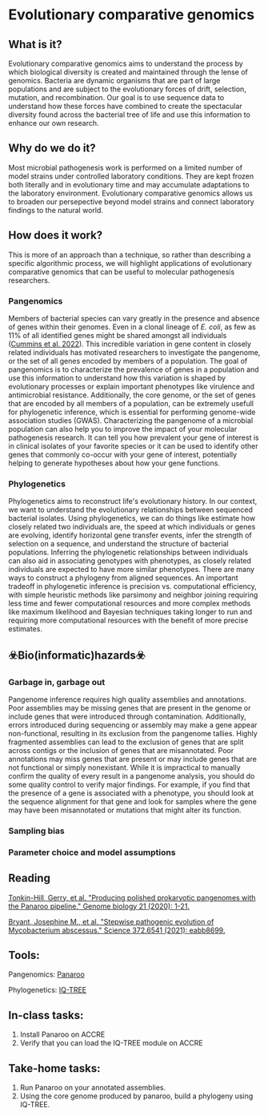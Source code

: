 # Evolutionary comparative genomics
## What is it?
Evolutionary comparative genomics aims to understand the process by which biological diversity is created and maintained through the lense of genomics. Bacteria are dynamic organisms that are part of large populations and are subject to the evolutionary forces of drift, selection, mutation, and recombination. Our goal is to use sequence data to understand how these forces have combined to create the spectacular diversity found across the bacterial tree of life and use this information to enhance our own research.
## Why do we do it?
Most microbial pathogenesis work is performed on a limited number of model strains under controlled laboratory conditions. They are kept frozen both literally and in evolutionary time and may accumulate adaptations to the laboratory environment. Evolutionary comparative genomics allows us to broaden our persepective beyond model strains and connect laboratory findings to the natural world.
## How does it work?
This is more of an approach than a technique, so rather than describing a specific algorithmic process, we will highlight applications of evolutionary comparative genomics that can be useful to molecular pathogenesis researchers.
### Pangenomics
Members of bacterial species can vary greatly in the presence and absence of genes within their genomes. Even in a clonal lineage of _E. coli_, as few as 11% of all identified genes might be shared amongst all individuals ([Cummins et al. 2022](https://doi.org/10.1099/mgen.0.000903)). This incredible variation in gene content in closely related individuals has motivated researchers to investigate the pangenome, or the set of all genes encoded by members of a population. The goal of pangenomics is to characterize the prevalence of genes in a population and use this information to understand how this variation is shaped by evolutionary processes or explain important phenotypes like virulence and antimicrobial resistance. Additionally, the core genome, or the set of genes that are encoded by all members of a population, can be extremely usefull for phylogenetic inference, which is essential for performing genome-wide association studies (GWAS). Characterizing the pangenome of a microbial population can also help you to improve the impact of your molecular pathogenesis research. It can tell you how prevalent your gene of interest is in clinical isolates of your favorite species or it can be used to identify other genes that commonly co-occur with your gene of interest, potentially helping to generate hypotheses about how your gene functions. 
### Phylogenetics
Phylogenetics aims to reconstruct life's evolutionary history. In our context, we want to understand the evolutionary relationships between sequenced bacterial isolates. Using phylogenetics, we can do things like estimate how closely related two individuals are, the speed at which individuals or genes are evolving, identify horizontal gene transfer events, infer the strength of selection on a sequence, and understand the structure of bacterial populations. Inferring the phylogenetic relationships between individuals can also aid in associating genotypes with phenotypes, as closely related individuals are expected to have more similar phenotypes. There are many ways to construct a phylogeny from aligned sequences. An important tradeoff in phylogenetic inference is precision vs. computational efficiency, with simple heuristic methods like parsimony and neighbor joining requiring less time and fewer computational resources and more complex methods like maximum likelihood and Bayesian techniques taking longer to run and requiring more computational resources with the benefit of more precise estimates. 
## ☣️Bio(informatic)hazards☣️
### Garbage in, garbage out
Pangenome inference requires high quality assemblies and annotations. Poor assemblies may be missing genes that are present in the genome or include genes that were introduced through contamination. Additionally, errors introduced during sequencing or assembly may make a gene appear non-functional, resulting in its exclusion from the pangenome tallies. Highly fragmented assemblies can lead to the exclusion of genes that are split across contigs or the inclusion of genes that are misannotated. Poor annotations may miss genes that are present or may include genes that are not functional or simply nonexistant. While it is impractical to manually confirm the quality of every result in a pangenome analysis, you should do some quality control to verify major findings. For example, if you find that the presence of a gene is associated with a phenotype, you should look at the sequence alignment for that gene and look for samples where the gene may have been misannotated or mutations that might alter its function.
### Sampling bias
### Parameter choice and model assumptions
## Reading
[comment]: <> (use MLA citations here)
[Tonkin-Hill, Gerry, et al. "Producing polished prokaryotic pangenomes with the Panaroo pipeline." Genome biology 21 (2020): 1-21.](https://doi.org/10.1186/s13059-020-02090-4)

[Bryant, Josephine M., et al. "Stepwise pathogenic evolution of Mycobacterium abscessus." Science 372.6541 (2021): eabb8699.]([https://doi.org/10.1126/science.adi0908](https://doi.org/10.1126/science.abb8699))
## Tools:
Pangenomics: [Panaroo](https://gthlab.au/panaroo/#/)

Phylogenetics: [IQ-TREE](http://www.iqtree.org/)
## In-class tasks:
1. Install Panaroo on ACCRE
2. Verify that you can load the IQ-TREE module on ACCRE
## Take-home tasks:
1. Run Panaroo on your annotated assemblies.
2. Using the core genome produced by panaroo, build a phylogeny using IQ-TREE.












